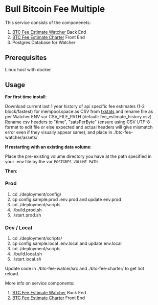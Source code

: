 # Bull Bitcoin Fee Multiple

This service consists of the componenets:
1. [BTC Fee Estimate Watcher](btc-fee-watcher/README.md) Back End
2. [BTC Fee Estimate Charter](btc-fee-charter/README.md) Front End
3. Postgres Database for Watcher

## Prerequisites
Linux host with docker

## Usage

**For first time install**:

Download current last 1 year history of api specific fee estimates (1-2 block/fastest) for mempool.space as CSV from [txstats](https://txstats.com/d/000000011/fee-estimation?orgId=1&viewPanel=2&var-source=mempool.space) and rename file as per Watcher ENV var CSV_FILE_PATH (default: fee_estimate_history.csv). Rename csv headers to "time", "satsPerByte" (ensure using CSV UTF-8 format to edit file or else expected and actual headers will give mismatch error even if they visually appear same), and place in ./btc-fee-watcher/assets/ 

**If restarting with an existing data volume**:  

Place the pre-existing volume directory you have at the path specified in your .env file by the var `POSTGRES_VOLUME_PATH`

**Then:**

### Prod
1. cd ./deployment/config/
2. cp config.sample.prod .env.prod and update env.prod
3. cd ./deployment/scripts
2. ./build.prod.sh
3. ./start.prod.sh

### Dev / Local
1. cd ./deployment/scripts/
2. cp config.sample.local .env.local and update env.local
3. cd ./deployment/scripts
4. ./build.local.sh
5. ./start.local.sh

Update code in ./btc-fee-watcer/src and ./btc-fee-charter/ to get hot reload. 

More info on service components:
1. [BTC Fee Estimate Watcher](btc-fee-watcher/README.md) Back End
2. [BTC Fee Estimate Charter](btc-fee-charter/README.md) Front End





